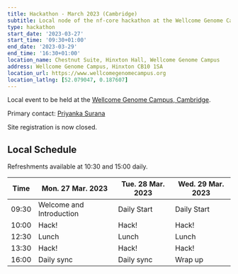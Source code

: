 ```yaml
---
title: Hackathon - March 2023 (Cambridge)
subtitle: Local node of the nf-core hackathon at the Wellcome Genome Campus, Cambridge.
type: hackathon
start_date: '2023-03-27'
start_time: '09:30+01:00'
end_date: '2023-03-29'
end_time: '16:30+01:00'
location_name: Chestnut Suite, Hinxton Hall, Wellcome Genome Campus
address: Wellcome Genome Campus, Hinxton CB10 1SA
location_url: https://www.wellcomegenomecampus.org
location_latlng: [52.079047, 0.187607]
---
```


Local event to be held at the [Wellcome Genome Campus, Cambridge](https://goo.gl/maps/k3fuhxd6R8Tnuoay8).

Primary contact: [<i class="fab fa-slack"></i> Priyanka Surana](https://nfcore.slack.com/team/U02JA08N0BC)

Site registration is now closed.

## Local Schedule

Refreshments available at 10:30 and 15:00 daily.

<div class="table-responsive">
    <table class="table table-hover table-sm table-bordered">
        <thead>
            <tr>
                <th>Time</th>
                <th>Mon. 27 Mar. 2023</th>
                <th>Tue. 28 Mar. 2023</th>
                <th>Wed. 29 Mar. 2023</th>
            </tr>
            </thead>
            <tbody>
            <tr>
                <td data-timestamp="1679905800" data-timeformat="HH:mm z">09:30</td>
                <td background-color:navy; rowspan="1">Welcome and Introduction</td>
                <td background-color:navy; rowspan="1">Daily Start</td>
                <td background-color:navy; rowspan="1">Daily Start</td>
            </tr>
                <td data-timestamp="1679907600" data-timeformat="HH:mm z">10:00</td>
                <td rowspan="1">Hack!</td>
                <td rowspan="1">Hack!</td>
                <td rowspan="1">Hack!</td>
            </tr>
            <tr>
                <td data-timestamp="1679918400" data-timeformat="HH:mm z">12:30</td>
                <td rowspan="1">Lunch</td>
                <td rowspan="1">Lunch</td>
                <td rowspan="1">Lunch</td>
            </tr>
            <tr>
                <td data-timestamp="1679922000" data-timeformat="HH:mm z">13:30</td>
                <td rowspan="1">Hack!</td>
                <td rowspan="1">Hack!</td>
                <td rowspan="1">Hack!</td>
            </tr>
            <tr>
                <td data-timestamp="1679932800"  data-timeformat="HH:mm z">16:00</td>
                <td>Daily sync</td>
                <td>Daily sync</td>
                <td>Wrap up</td>
            </tr>
        </tbody>
    </table>
</div>
